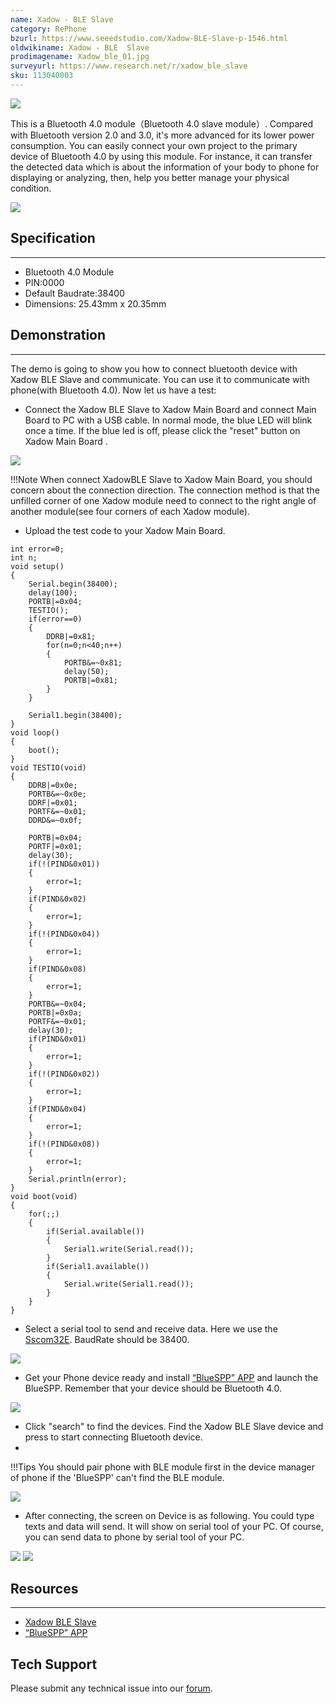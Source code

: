 ```yaml
---
name: Xadow - BLE Slave
category: RePhone
bzurl: https://www.seeedstudio.com/Xadow-BLE-Slave-p-1546.html
oldwikiname: Xadow - BLE  Slave
prodimagename: Xadow_ble_01.jpg
surveyurl: https://www.research.net/r/xadow_ble_slave
sku: 113040003
---
```


![](https://github.com/SeeedDocument/Xadow_BLE_Slave/raw/master/img/Xadow_ble_01.jpg)

This is a Bluetooth 4.0 module（Bluetooth 4.0 slave module）. Compared with Bluetooth version 2.0 and 3.0, it's more advanced for its lower power consumption. You can easily connect your own project to the primary device of Bluetooth 4.0 by using this module. For instance, it can transfer the detected data which is about the information of your body to phone for displaying or analyzing, then, help you better manage your physical condition.

[![](https://github.com/SeeedDocument/Seeed-WiKi/raw/master/docs/images/300px-Get_One_Now_Banner-ragular.png)](https://www.seeedstudio.com/Xadow-BLE-Slave-p-1546.html)

## Specification
---
- Bluetooth 4.0 Module
- PIN:0000
- Default Baudrate:38400
- Dimensions: 25.43mm x 20.35mm

## Demonstration
---
The demo is going to show you how to connect bluetooth device with Xadow BLE Slave and communicate. You can use it to communicate with phone(with Bluetooth 4.0). Now let us have a test:
- Connect the Xadow BLE Slave to Xadow Main Board and connect Main Board to PC with a USB cable. In normal mode, the blue LED will blink once a time. If the blue led is off, please click the "reset" button on Xadow Main Board .

![](https://github.com/SeeedDocument/Xadow_BLE_Slave/raw/master/img/XadowBLE.jpg)

!!!Note
    When connect XadowBLE Slave to Xadow Main Board, you should concern about the connection direction. The connection method is that the unfilled corner of one Xadow module need to connect to the right angle of another module(see four corners of each Xadow module).
- Upload the test code to your Xadow Main Board.

```
int error=0;
int n;
void setup()
{
    Serial.begin(38400);
    delay(100);
    PORTB|=0x04;
    TESTIO();
    if(error==0)
    {
        DDRB|=0x81;
        for(n=0;n<40;n++)
        {
            PORTB&=~0x81;
            delay(50);
            PORTB|=0x81;
        }
    }

    Serial1.begin(38400);
}
void loop()
{
    boot();
}
void TESTIO(void)
{
    DDRB|=0x0e;
    PORTB&=~0x0e;
    DDRF|=0x01;
    PORTF&=~0x01;
    DDRD&=~0x0f;

    PORTB|=0x04;
    PORTF|=0x01;
    delay(30);
    if(!(PIND&0x01))
    {
        error=1;
    }
    if(PIND&0x02)
    {
        error=1;
    }
    if(!(PIND&0x04))
    {
        error=1;
    }
    if(PIND&0x08)
    {
        error=1;
    }
    PORTB&=~0x04;
    PORTB|=0x0a;
    PORTF&=~0x01;
    delay(30);
    if(PIND&0x01)
    {
        error=1;
    }
    if(!(PIND&0x02))
    {
        error=1;
    }
    if(PIND&0x04)
    {
        error=1;
    }
    if(!(PIND&0x08))
    {
        error=1;
    }
    Serial.println(error);
}
void boot(void)
{
    for(;;)
    {
        if(Serial.available())
        {
            Serial1.write(Serial.read());
        }
        if(Serial1.available())
        {
            Serial.write(Serial1.read());
        }
    }
}
```

- Select a serial tool to send and receive data. Here we use the [Sscom32E](https://github.com/SeeedDocument/Xadow_BLE_Slave/raw/master/res/Sscom32E.zip). BaudRate should be 38400.

![](https://github.com/SeeedDocument/Xadow_BLE_Slave/raw/master/img/Open_serial_tool.jpg)

- Get your Phone device ready and install [“BlueSPP” APP](https://github.com/SeeedDocument/Xadow_BLE_Slave/raw/master/res/BlueSPP_V4.0.zip) and launch the BlueSPP. Remember that your device should be Bluetooth 4.0.

![](https://github.com/SeeedDocument/Xadow_BLE_Slave/raw/master/img/Open_Bluetooth.jpg)

- Click "search" to find the devices. Find the Xadow BLE Slave device and press to start connecting Bluetooth device.
-
!!!Tips
    You should pair phone with BLE module first in the device manager of phone if the 'BlueSPP' can't find the BLE module.

![](https://github.com/SeeedDocument/Xadow_BLE_Slave/raw/master/img/Search_device.jpg)

- After connecting, the screen on Device is as following. You could type texts and data will send. It will show on serial tool of your PC. Of course, you can send data to phone by serial tool of your PC.

![](https://github.com/SeeedDocument/Xadow_BLE_Slave/raw/master/img/Send_and_Receive_Data.jpg)
![](https://github.com/SeeedDocument/Xadow_BLE_Slave/raw/master/img/BLE_Slave_send_data.jpg)

## Resources
---
- [Xadow BLE Slave](https://github.com/SeeedDocument/Xadow_BLE_Slave/raw/master/res/Xadow_BLE_Slave.zip)
- [“BlueSPP” APP](https://github.com/SeeedDocument/Xadow_BLE_Slave/raw/master/res/BlueSPP_V4.0.zip)

## Tech Support
Please submit any technical issue into our [forum](http://forum.seeedstudio.com/). 